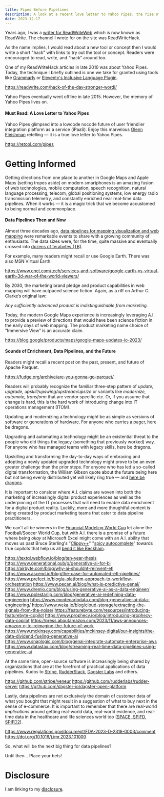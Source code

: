 ```yaml
---
title: Pipes Before Pipelines
description: A look at a recent love letter to Yahoo Pipes, the rise of iPaaS, DataOps, and a lowcode nocode update
date: 2023-12-17
---
```


Years ago, I was a [writer for ReadWriteWeb](https://readwrite.com/author/jay-cuthrell/) which is now known as ReadWrite. The channel I wrote for on the site was ReadWriteHack.

As the name implies, I would read about a new tool or concept then I would write a short "hack" with links to try out the tool or concept. Readers were encouraged to read, write, and "hack" around too.

One of my ReadWriteHack articles in late 2010 was about Yahoo Pipes. Today, the technique I briefly outlined is one we take for granted using tools like [Grammarly](https://www.grammarly.com) or [Eleventy's Inclusive Language Plugin](https://www.11ty.dev/docs/plugins/inclusive-language/).

https://readwrite.com/hack-of-the-day-stronger-wordi/

Yahoo Pipes eventually went offline in late 2015. However, the memory of Yahoo Pipes lives on.

#### Must Read: A Love Letter to Yahoo Pipes

Yahoo Pipes glimpsed into a lowcode nocode future of user friendlier integration platform as a service (iPaaS). Enjoy this marvelous [Glenn Fleishman](https://www.linkedin.com/in/glenn-fleishman-9b29282a0/) retelling — it is a true love letter to Yahoo Pipes.

https://retool.com/pipes

# Getting Informed

Getting directions from one place to another in Google Maps and Apple Maps (setting tropes aside) on modern smartphones is an amazing fusion of web technologies, mobile computation, speech recognition, natural language processing, telecom, global positioning systems, low energy radio transmission telemetry, and constantly enriched near real-time data pipelines. When it works — it is a magic trick that we become accustomed to being normal and commonplace.

#### Data Pipelines Then and Now

Almost three decades ago, [data pipelines for mapping visualization and web mapping](https://en.wikipedia.org/wiki/Web_mapping) were remarkable events to share with a growing community of enthusiasts. The data sizes were, for the time, quite massive and eventually crossed into [dozens of terabytes (TB)](https://web.archive.org/web/20101202033431/http://virtualearth.spaces.live.com/blog/cns!2BBC66E99FDCDB98!8837.entry).

For example, many readers might recall or use Google Earth. There was also MSN Virtual Earth.

https://www.cnet.com/tech/services-and-software/google-earth-vs-virtual-earth-3d-war-of-the-world-viewers/

By 2030, the marketing brand pledge and product capabilities in web mapping will have outpaced science fiction. Again, as a riff on Arthur C. Clarke’s original law:

*Any sufficiently advanced product is indistinguishable from marketing.*

Today, the modern Google Maps experience is increasingly leveraging A.I. to provide a preview of directions that would have been science fiction in the early days of web mapping. The product marketing name choice of "Immersive View" is an accurate claim.

https://blog.google/products/maps/google-maps-updates-io-2023/

#### Sounds of Enrichment, Data Pipelines, and the Future

Readers might recall a recent post on the past, present, and future of Apache Parquet.

https://fudge.org/archive/are-you-gonna-go-parquet/

Readers will probably recognize the familiar three-step pattern of *update, upgrade, upskill/upswing/upstream/upsize* or variants like *modernize, automate, transform* that are vendor specific etc. Or, if you assume that change is hard, this is the hard work of introducing change into IT operations management (ITOM).

Updating and modernizing a technology might be as simple as versions of software or generations of hardware. For anyone who carries a pager, here be dragons.

Upgrading and automating a technology might be an existential threat to the people who did things the legacy (something that previously worked) way. For anyone who has managed teams with legacy skills, here be dragons.

Upskilling and transforming the day-to-day ways of embracing and adopting a newly updated upgraded technology might prove to be an even greater challenge than the prior steps. For anyone who has led a so-called digital transformation, the William Gibson quote about the future being here but not being evenly distributed yet will likely ring true — and [here be dragons](https://www.mckinsey.com/featured-insights/mckinsey-explainers/what-is-digital-transformation).

It is important to consider where A.I. claims are woven into both the marketing of increasingly digital product experiences as well as the underpinning of the IT processes that will need to enable data enrichment for a digital product reality. Luckily, more and more thoughtful content is being created by product marketing teams that cater to data pipeline practitioners.

We can't all be winners in the [Financial Modeling World Cup](https://fmworldcup.com) let alone the Football/Soccer World Cup, but with A.I. there is a promise of a future where being *okay* at Microsoft Excel might come with an A.I. ability that moves us past Bruce Sterling's "[Clippy++](https://youtube.com/clip/UgkxANEShUnz7mLI6MMA7jMUvc5UZHE4R_N4?feature=shared)" "[spicy autocomplete](https://youtube.com/clip/UgkxANEShUnz7mLI6MMA7jMUvc5UZHE4R_N4?feature=shared)" towards true copilots that help us all [bend it like Beckham](https://www.aps.org/publications/apsnews/200307/beckham.cfm).

https://textql.webflow.io/blog/ten-year-thesis
https://www.generational.pub/p/generative-ai-for-bi
https://airbyte.com/blog/why-ai-shouldnt-reinvent-etl
https://www.ascend.io/blog/the-case-for-automated-etl-pipelines/
https://www.prefect.io/blog/a-platform-approach-to-workflow-orchestration
https://www.pecan.ai/blog/what-is-predictive-genai/
https://www.dremio.com/blog/using-generative-ai-as-a-data-engineer/
https://www.polestarllp.com/blog/generative-ai-redefining-data-engineering
https://www.montecarlodata.com/blog-generative-ai-data-engineering/
https://www.weka.io/blog/cloud-storage/extracting-the-signals-from-the-noise/
https://featurebyte.com/resources/introducing-featurebyte-copilot
https://www.prophecy.io/blog/introducing-prophecy-data-copilot
https://press.aboutamazon.com/2023/11/aws-announces-amazon-q-to-reimagine-the-future-of-work 
https://www.mckinsey.com/capabilities/mckinsey-digital/our-insights/the-data-dividend-fueling-generative-ai
https://www.snaplogic.com/blog/genai-integrate-automate-enterprise-aws
https://www.datastax.com/blog/streaming-real-time-data-pipelines-using-generative-ai

At the same time, open-source software is increasingly being shared by organizations that are at the forefront of practical applications of data pipelines. Kudos to [Stripe](https://github.com/stripe), [RudderStack](https://github.com/rudderlabs), [Dagster Labs](https://github.com/dagster-io) and others.

https://github.com/stripe/veneur
https://github.com/rudderlabs/rudder-server
https://github.com/dagster-io/dagster-open-platform

Lastly, data pipelines are not exclusively the domain of customer data of what you bought that might result in a suggestion of what to buy next in the sense of e-commerce. It is important to remember that there are real-world *implications* around getting real-world data, real-world evidence, and real-time data in the healthcare and life sciences world too ([SPACE, SPIFD, SPIFD2](https://doi.org/10.1002/cpt.2883)).

https://www.regulations.gov/document/FDA-2023-D-2318-0003/comment
https://doi.org/10.1016/j.imr.2023.101000


So, what will be the next big thing for data pipelines?

Until then… Place your bets!

# Disclosure

I am linking to my [disclosure](https://jaycuthrell.com/disclosure/).